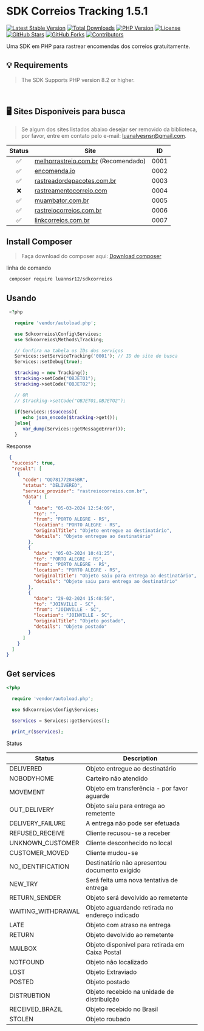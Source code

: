 # SDK Correios Tracking 1.5.1

[![Latest Stable Version](https://img.shields.io/packagist/v/luannsr12/sdkcorreios.svg)](https://packagist.org/packages/luannsr12/sdkcorreios)
[![Total Downloads](https://img.shields.io/packagist/dt/luannsr12/sdkcorreios.svg)](https://packagist.org/packages/luannsr12/sdkcorreios)
[![PHP Version](https://img.shields.io/packagist/php-v/luannsr12/sdkcorreios.svg)](https://packagist.org/packages/luannsr12/sdkcorreios)
[![License](https://img.shields.io/packagist/l/luannsr12/sdkcorreios.svg)](https://packagist.org/packages/luannsr12/sdkcorreios)
[![GitHub Stars](https://img.shields.io/github/stars/luannsr12/sdkcorreios.svg?style=social&label=Star)](https://github.com/luannsr12/sdkcorreios)
[![GitHub Forks](https://img.shields.io/github/forks/luannsr12/sdkcorreios.svg?style=social&label=Fork)](https://github.com/luannsr12/sdkcorreios)
[![Contributors](https://img.shields.io/github/contributors/luannsr12/sdkcorreios.svg)](https://github.com/luannsr12/sdkcorreios/graphs/contributors)

Uma SDK em PHP para rastrear encomendas dos correios gratuitamente.

## 💡 Requirements
> The SDK Supports PHP version 8.2 or higher.

<br/>

## 🖥️ Sites Disponiveis para busca
> Se algum dos sites listados abaixo desejar ser removido da biblioteca, por favor, entre em contato pelo e-mail: luanalvesnsr@gmail.com.


| Status | Site                                                                  | ID   |
| :----: | --------------------------------------------------------------------- | ---- |
|   ✅    | [melhorrastreio.com.br](https://melhorrastreio.com.br/) (Recomendado) | 0001 |
|   ✅    | [encomenda.io](https://encomenda.io/OBJETO)                           | 0002 |
|   ✅    | [rastreadordepacotes.com.br](https://www.rastreadordepacotes.com.br/) | 0003 |
|   ❌    | [rastreamentocorreio.com](https://rastreamentocorreio.com/)           | 0004 |
|   ✅    | [muambator.com.br](https://www.muambator.com.br/)                     | 0005 |
|   ✅    | [rastreiocorreios.com.br](https://rastreiocorreios.com.br/)           | 0006 |
|   ✅    | [linkcorreios.com.br](https://www.linkcorreios.com.br/)               | 0007 |


## Install Composer
> Faça download do composer aqui: [Download composer](https://getcomposer.org/download/)

linha de comando
```bash
 composer require luannsr12/sdkcorreios
```

## Usando

```php
 <?php 

   require 'vendor/autoload.php';

   use Sdkcorreios\Config\Services;
   use Sdkcorreios\Methods\Tracking;

   // Confira na tabela os IDs dos serviços
   Services::setServiceTracking('0001'); // ID do site de busca
   Services::setDebug(true);

   $tracking = new Tracking();
   $tracking->setCode("OBJETO1");
   $tracking->setCode("OBJETO2");

   // OR
   // $tracking->setCode("OBJETO1,OBJETO2");
   
   if(Services::$success){
      echo json_encode($tracking->get());
   }else{
      var_dump(Services::getMessageError()); 
   }


```

Response

```json
 {
  "success": true,
  "result": [
    {
      "code": "QQ781772845BR",
      "status": "DELIVERED",
      "service_provider": "rastreiocorreios.com.br",
      "data": [
        {
          "date": "05-03-2024 12:54:09",
          "to": "",
          "from": "PORTO ALEGRE - RS",
          "location": "PORTO ALEGRE - RS",
          "originalTitle": "Objeto entregue ao destinatário",
          "details": "Objeto entregue ao destinatário"
        },
        {
          "date": "05-03-2024 10:41:25",
          "to": "PORTO ALEGRE - RS",
          "from": "PORTO ALEGRE - RS",
          "location": "PORTO ALEGRE - RS",
          "originalTitle": "Objeto saiu para entrega ao destinatário",
          "details": "Objeto saiu para entrega ao destinatário"
        },
        {
          "date": "29-02-2024 15:48:50",
          "to": "JOINVILLE - SC",
          "from": "JOINVILLE - SC",
          "location": "JOINVILLE - SC",
          "originalTitle": "Objeto postado",
          "details": "Objeto postado"
        }
      ]
    }
  ]
}

```

## Get services

```php
<?php

  require 'vendor/autoload.php';

  use Sdkcorreios\Config\Services;

  $services = Services::getServices();

  print_r($services);

```


Status

| Status             | Description                                     |
| ------------------ | ----------------------------------------------- |
| DELIVERED          | Objeto entregue ao destinatário                 |
| NOBODYHOME         | Carteiro não atendido                           |
| MOVEMENT           | Objeto em transferência - por favor aguarde     |
| OUT_DELIVERY       | Objeto saiu para entrega ao remetente           |
| DELIVERY_FAILURE   | A entrega não pode ser efetuada                 |
| REFUSED_RECEIVE    | Cliente recusou-se a receber                    |
| UNKNOWN_CUSTOMER   | Cliente desconhecido no local                   |
| CUSTOMER_MOVED     | Cliente mudou-se                                |
| NO_IDENTIFICATION  | Destinatário não apresentou documento exigido   |
| NEW_TRY            | Será feita uma nova tentativa de entrega        |
| RETURN_SENDER      | Objeto será devolvido ao remetente              |
| WAITING_WITHDRAWAL | Objeto aguardando retirada no endereço indicado |
| LATE               | Objeto com atraso na entrega                    |
| RETURN             | Objeto devolvido ao remetente                   |
| MAILBOX            | Objeto disponível para retirada em Caixa Postal |
| NOTFOUND           | Objeto não localizado                           |
| LOST               | Objeto Extraviado                               |
| POSTED             | Objeto postado                                  |
| DISTRUBTION        | Objeto recebido na unidade de distribuição      |
| RECEIVED_BRAZIL    | Objeto recebido no Brasil                       |
| STOLEN             | Objeto roubado                                  |

